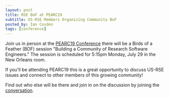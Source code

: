 ```yaml
---
layout: post
title: RSE BoF at PEARC19 
subtitle: US-RSE Members Organizing Community BoF
posted_by: Ian Cosden
tags: [conference]
---
```



Join us in person at the [PEARC19 Conference](https://pearc.acm.org/pearc19/)
there will be a Birds of a Feather (BOF) session "Building a Community
of Research Software Engineers."  The session is scheduled for 5:15pm
Monday, July 29 in the New Orleans room.  

If you'll be attending PEARC19 this is a great opportunity to discuss
US-RSE issues and connect to other members of this growing community!

Find out who else will be there and join in on the discussion by
joining the [conversation]({{site.url}}/join).


